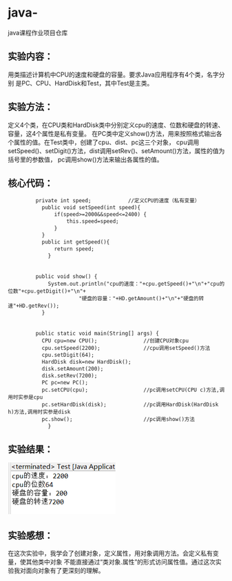 # java-
java课程作业项目仓库

## 实验内容：
用类描述计算机中CPU的速度和硬盘的容量。要求Java应用程序有4个类，名字分别
是PC、CPU、HardDisk和Test，其中Test是主类。
 
## 实验方法：
定义4个类，在CPU类和HardDisk类中分别定义cpu的速度、位数和硬盘的转速、容量，这4个属性是私有变量。
在PC类中定义show()方法，用来按照格式输出各个属性的值。在Test类中，创建了cpu、dist、pc这三个对象，
cpu调用setSpeed()、setDigit()方法，dist调用setRev()、setAmount()方法，属性的值为括号里的参数值，
pc调用show()方法来输出各属性的值。
           
## 核心代码：  
             private int speed;            //定义CPU的速度（私有变量）
	           public void setSpeed(int speed){
		           if(speed>=2000&&speed<=2400) {
			           this.speed=speed;
		           }
	           }
               public int getSpeed(){
	 	           return speed;
	             }
             
             
             public void show() {
		         System.out.println("cpu的速度："+cpu.getSpeed()+"\n"+"cpu的位数"+cpu.getDigit()+"\n"+
				           "硬盘的容量："+HD.getAmount()+"\n"+"硬盘的转速"+HD.getRev());	
	           }	
             
             
             public static void main(String[] args) {
	           CPU cpu=new CPU();               //创建CPU对象cpu
	           cpu.setSpeed(2200);              //cpu调用setSpeed()方法
	           cpu.setDigit(64);                
	           HardDisk disk=new HardDisk();   
	           disk.setAmount(200);            
	           disk.setRev(7200);               
	           PC pc=new PC();                  
	           pc.setCPU(cpu);                  //pc调用setCPU(CPU c)方法,调用时实参是cpu
	           pc.setHardDisk(disk);            //pc调用HardDisk(HardDisk h)方法,调用时实参是disk
	           pc.show();                       //pc调用show()方法
		         }
             
## 实验结果：
![实验结果](https://github.com/2018310768/java-/blob/main/实验结果.PNG)


## 实验感想：
在这次实验中，我学会了创建对象，定义属性，用对象调用方法。会定义私有变量，使其他类中对象
不能直接通过“类对象.属性”的形式访问属性值。通过这次实验我对面向对象有了更深刻的理解。
